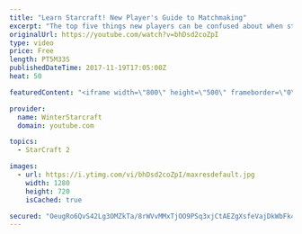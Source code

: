 ```yaml
---
title: "Learn Starcraft! New Player's Guide to Matchmaking"
excerpt: "The top five things new players can be confused about when starting off playing Starcraft 2!"
originalUrl: https://youtube.com/watch?v=bhDsd2coZpI
type: video
price: Free
length: PT5M33S
publishedDateTime: 2017-11-19T17:05:00Z
heat: 50

featuredContent: "<iframe width=\"800\" height=\"500\" frameborder=\"0\" src=\"https://www.youtube.com/embed/bhDsd2coZpI\" allow=\"accelerometer; autoplay; encrypted-media; gyroscope; picture-in-picture\" allowfullscreen></iframe>"

provider:
  name: WinterStarcraft
  domain: youtube.com

topics:
  - StarCraft 2

images:
  - url: https://i.ytimg.com/vi/bhDsd2coZpI/maxresdefault.jpg
    width: 1280
    height: 720
    isCached: true

secured: "OeugRo6QvS42Lg3OMZkTa/8rWVvMMxTjOO9PSq3xjCtAEZgXsfeVajDkWbFk4gfzvoTCpXV1tIwtO2+433htBYZdH7jJCHleA8prt/3FG7XSrkx/uk6h38+sdW3R7jXwl7yRFIvxPBnLqUSgDjz6MrdRhaBHqU5X3/PhWRDFV0HYy3qBpMrIo+Y6AkYpqzK+HOFXb0ABAsVgL/uK6eFe7V3tLnlhDuzj6eowPTanPiewGzOolVKhjZ3K8XOr+dblKwUcaT7fkbb7bEJ7rmLV9sTNiqV3xbeR6P6wmfeeeqC7a9SgS/epFZTyiMKciUvDgusl8E3yuLKusdcJmtUU2ZXHCmJiioOQGIqg2aVGnmMP8GWau8/DDuVzz8CBP1LuGPuO0DNl07823S7pmOTLelYEWDUT+vqpIPdb1MVNRuA=;yXnVqVWp3ecnZVI4cnv+ug=="
---
```


